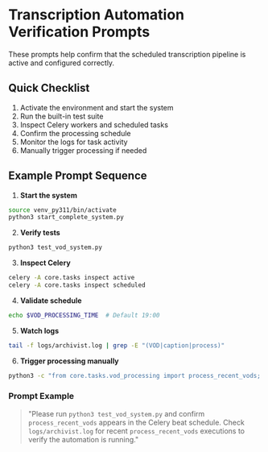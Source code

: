 # Transcription Automation Verification Prompts

These prompts help confirm that the scheduled transcription pipeline is active and configured correctly.

## Quick Checklist
1. Activate the environment and start the system
2. Run the built-in test suite
3. Inspect Celery workers and scheduled tasks
4. Confirm the processing schedule
5. Monitor the logs for task activity
6. Manually trigger processing if needed

## Example Prompt Sequence

1. **Start the system**
```bash
source venv_py311/bin/activate
python3 start_complete_system.py
```

2. **Verify tests**
```bash
python3 test_vod_system.py
```

3. **Inspect Celery**
```bash
celery -A core.tasks inspect active
celery -A core.tasks inspect scheduled
```

4. **Validate schedule**
```bash
echo $VOD_PROCESSING_TIME  # Default 19:00
```

5. **Watch logs**
```bash
tail -f logs/archivist.log | grep -E "(VOD|caption|process)"
```

6. **Trigger processing manually**
```bash
python3 -c "from core.tasks.vod_processing import process_recent_vods; result = process_recent_vods.delay(); print(f'Processing triggered: {result.id}')"
```

### Prompt Example

> "Please run `python3 test_vod_system.py` and confirm `process_recent_vods` appears in the Celery beat schedule. Check `logs/archivist.log` for recent `process_recent_vods` executions to verify the automation is running."